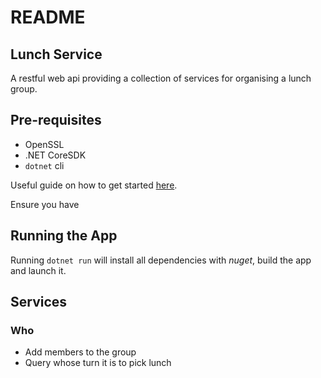 # README

##  Lunch Service

A restful web api providing a collection of services for organising a lunch group.

## Pre-requisites

- OpenSSL
- .NET CoreSDK
- `dotnet` cli

Useful guide on how to get started [here](https://www.microsoft.com/net/core#macos).

Ensure you have 

## Running the App

Running `dotnet run` will install all dependencies with *nuget*, build the app and launch it.

## Services

### Who
- Add members to the group
- Query whose turn it is to pick lunch